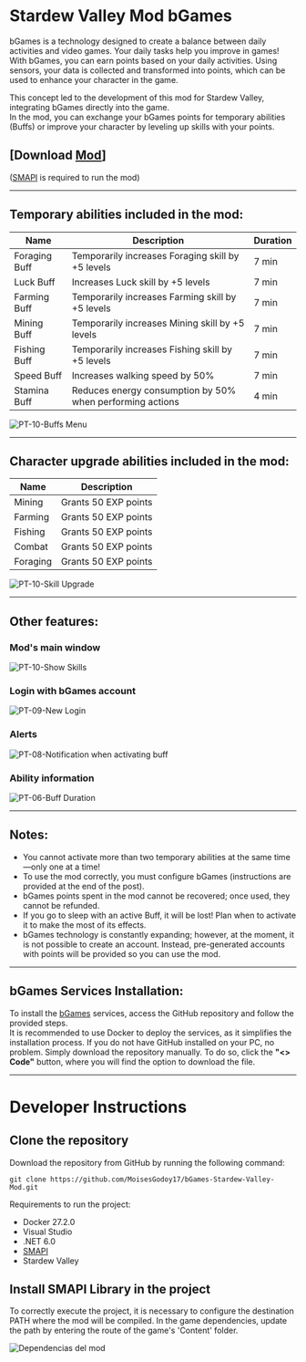 # Stardew Valley Mod bGames

bGames is a technology designed to create a balance between daily activities and video games. Your daily tasks help you improve in games! With bGames, you can earn points based on your daily activities. Using sensors, your data is collected and transformed into points, which can be used to enhance your character in the game.

This concept led to the development of this mod for Stardew Valley, integrating bGames directly into the game.  
In the mod, you can exchange your bGames points for temporary abilities (Buffs) or improve your character by leveling up skills with your points.

## [Download [Mod](https://www.nexusmods.com/stardewvalley/mods/31466)]  
([SMAPI](https://smapi.io/) is required to run the mod)

---

## Temporary abilities included in the mod:
| Name  | Description  | Duration  |
|------------|------------|------------|
| Foraging Buff     | Temporarily increases Foraging skill by +5 levels     | 7 min     |
| Luck Buff     | Increases Luck skill by +5 levels     | 7 min     |
| Farming Buff     | Temporarily increases Farming skill by +5 levels     | 7 min     |
| Mining Buff     |  Temporarily increases Mining skill by +5 levels     | 7 min     |
| Fishing Buff     | Temporarily increases Fishing skill by +5 levels     | 7 min     |
| Speed Buff     | Increases walking speed by 50%     | 7 min     |
| Stamina Buff     | Reduces energy consumption by 50% when performing actions     | 4 min     |

![PT-10-Buffs Menu](https://github.com/user-attachments/assets/8743cfd6-209d-4b8b-8e02-41b1c69f2b2c)

---

## Character upgrade abilities included in the mod:
| Name     | Description          |
|----------|----------------------|
| Mining   | Grants 50 EXP points |
| Farming  | Grants 50 EXP points |
| Fishing  | Grants 50 EXP points |
| Combat   | Grants 50 EXP points |
| Foraging | Grants 50 EXP points |

![PT-10-Skill Upgrade](https://github.com/user-attachments/assets/b33216e5-0e90-45c8-b316-cc8413e67b47)

---

## Other features:

### Mod's main window  
![PT-10-Show Skills](https://github.com/user-attachments/assets/1fe8af8d-0dd9-4887-934b-690ae7b0c0f1)

### Login with bGames account  
![PT-09-New Login](https://github.com/user-attachments/assets/803a28b5-770b-49af-863f-c66be550d593)

### Alerts  
![PT-08-Notification when activating buff](https://github.com/user-attachments/assets/23528358-c03b-4968-b3d1-53fcb1441945)

### Ability information  
![PT-06-Buff Duration](https://github.com/user-attachments/assets/d423e7ca-c13c-48e3-9fbd-11aeae767dbf)

---

## Notes:
- You cannot activate more than two temporary abilities at the same time—only one at a time!
- To use the mod correctly, you must configure bGames (instructions are provided at the end of the post).
- bGames points spent in the mod cannot be recovered; once used, they cannot be refunded.
- If you go to sleep with an active Buff, it will be lost! Plan when to activate it to make the most of its effects.
- bGames technology is constantly expanding; however, at the moment, it is not possible to create an account. Instead, pre-generated accounts with points will be provided so you can use the mod.

---

## bGames Services Installation:
To install the [bGames](https://github.com/BlendedGames-bGames/bGames-dev-services.git) services, access the GitHub repository and follow the provided steps.  
It is recommended to use Docker to deploy the services, as it simplifies the installation process. If you do not have GitHub installed on your PC, no problem. Simply download the repository manually. To do so, click the **"<> Code"** button, where you will find the option to download the file.

---

# Developer Instructions

## Clone the repository
Download the repository from GitHub by running the following command:

```shell
git clone https://github.com/MoisesGodoy17/bGames-Stardew-Valley-Mod.git
```
Requirements to run the project:
- Docker 27.2.0
- Visual Studio
- .NET 6.0
- [SMAPI](https://smapi.io/)
- Stardew Valley

## Install SMAPI Library in the project
To correctly execute the project, it is necessary to configure the destination PATH where the mod will be compiled. In the game dependencies, update the path by entering the route of the game's 'Content' folder.

![Dependencias del mod](https://github.com/user-attachments/assets/ab332d03-06c8-4e21-884c-80d7f8c47875)


